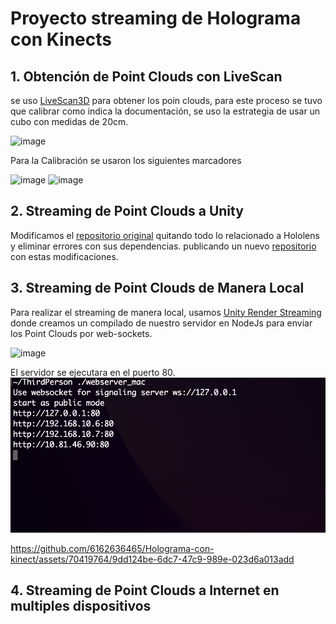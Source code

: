 # Proyecto streaming de Holograma con Kinects


## 1. Obtención de Point Clouds con LiveScan

se uso [LiveScan3D](https://github.com/MarekKowalski/LiveScan3D) para obtener los poin clouds, para este proceso se tuvo que calibrar como indica la documentación, se uso la estrategia de usar un cubo con medidas de 20cm.


![image](https://github.com/6162636465/Holograma-con-kinect/assets/70419764/d90bdffd-38d2-4920-ad50-c7ca5fb8e017)

Para la Calibración se usaron los siguientes marcadores 

![image](https://github.com/6162636465/Holograma-con-kinect/assets/70419764/b38cbe2a-6ccb-4532-82a8-6fc2dd6a8ebb)
![image](https://github.com/6162636465/Holograma-con-kinect/assets/70419764/620170ed-e3a9-4d7d-b5c3-dcda39853ba3)

## 2. Streaming de Point Clouds a Unity 

Modificamos el [repositorio original](https://github.com/MarekKowalski/LiveScan3D-Hololens) quitando todo lo relacionado a Hololens y eliminar errores con sus dependencias. publicando un nuevo [repositorio](https://github.com/Misash/LiveScan3D-Unity-) con estas modificaciones.


## 3. Streaming de Point Clouds de Manera Local 

Para realizar el streaming de manera local, usamos [Unity Render Streaming](https://github.com/Unity-Technologies/UnityRenderStreaming/blob/main/com.unity.renderstreaming/Documentation~/tutorial.md) donde creamos un compilado de nuestro servidor en NodeJs para enviar los Point Clouds por web-sockets.

![image](https://github.com/6162636465/Holograma-con-kinect/assets/70419764/9182b4c1-aed5-44e6-a7b0-f0bb9fc30193)

El servidor se ejecutara en el puerto 80.
![Alt text](image-1.png)

https://github.com/6162636465/Holograma-con-kinect/assets/70419764/9dd124be-6dc7-47c9-989e-023d6a013add

## 4. Streaming de Point Clouds a Internet en multiples dispositivos 





